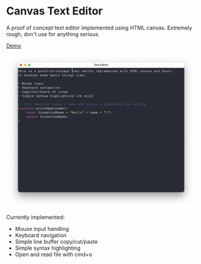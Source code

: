 # Canvas Text Editor

A proof of concept text editor implemented using HTML canvas. Extremely rough, don't use for anything serious.

[Demo](https://cfu288.github.io/canvas-text-editor/)

![screenshot](./example.png)

Currently implemented:

- Mouse input handling
- Keyboard navigation
- Simple line buffer copy/cut/paste
- Simple syntax highlighting
- Open and read file with cmd+o
